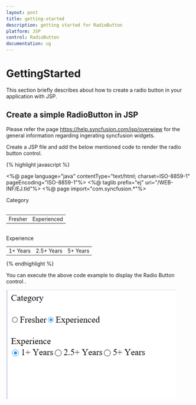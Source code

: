 ```yaml
---
layout: post
title: getting-started
description: getting started for RadioButton
platform: JSP
control: RadioButton
documentation: ug
---
```


# GettingStarted

This section briefly describes about how to create a radio button in your application with JSP.

## Create a simple RadioButton in JSP

Please refer the page https://help.syncfusion.com/jsp/overwiew for the general information regarding ingerating syncfusion widgets.

Create a JSP file and add the below mentioned code to render the radio button control.

{% highlight javascript %}

<%@ page language="java" contentType="text/html; charset=ISO-8859-1"
   pageEncoding="ISO-8859-1"%>
<%@ taglib prefix="ej" uri="/WEB-INF/EJ.tld"%>
<%@ page import="com.syncfusion.*"%>
<!DOCTYPE html PUBLIC "-//W3C//DTD HTML 4.01 Transitional//EN" "http://www.w3.org/TR/html4/loose.dtd">
<html>
<head>
<meta http-equiv="Content-Type" content="text/html; charset=ISO-8859-1">
<title>Radio Button</title>
<script type="text/javascript" src="Scripts/jquery-3.1.1.min.js"></script>
<link href="Content/ejthemes/material/ej.web.all.min.css" rel="stylesheet" />
<script type="text/javascript" src="Scripts/ej.web.all.min.js"></script>
</head>
<body>
<div>
Category<br> <br>
<table>
<tr>
<td>
<ej:radioButton id="radio1" name="Category" size="small" value="fresher" ></ej:radioButton> 
<label for="radio1">Fresher</label>
</td>
<td colspan="2">
<ej:radioButton id="radio2" name="Category" size="small" value="experienced" checked="true" ></ej:radioButton> 
<label for="radio2">Experienced</label>
</td>
</tr>
</table><br>
Experience
<table>
<tr>
<td>
<ej:radioButton id="radio3" name="experienced" size="medium" value="1+years" checked="true" ></ej:radioButton> 
<label for="radio3">1+ Years</label>
</td>
<td colspan="2">
<ej:radioButton id="radio4" name="experienced" size="medium" value="2.5+ Years" ></ej:radioButton>
<label for="radio4">2.5+ Years</label>
</td>
<td colspan="2">
<ej:radioButton id="radio5" name="experienced" size="medium" value="5+ years" ></ej:radioButton>
<label for="radio5">5+ Years</label>
</td>
</tr>
</table>
</div>
</body>
</html>

{% endhighlight %}

You can execute the above code example to display the Radio Button control .

![](getting-started_images/radiobutton.png) 
